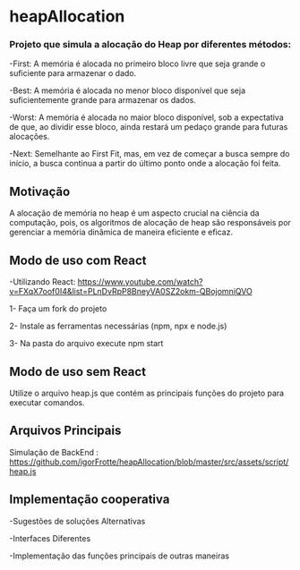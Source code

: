 # heapAllocation

### Projeto que simula a alocação do Heap por diferentes métodos:

-First: A memória é alocada no primeiro bloco livre que seja grande o suficiente para armazenar o dado.

-Best: A memória é alocada no menor bloco disponível que seja suficientemente grande para armazenar os dados.

-Worst: A memória é alocada no maior bloco disponível, sob a expectativa de que, ao dividir esse bloco, ainda restará um pedaço grande para futuras alocações.

-Next: Semelhante ao First Fit, mas, em vez de começar a busca sempre do início, a busca continua a partir do último ponto onde a alocação foi feita.

## Motivação

A alocação de memória no heap é um aspecto crucial na ciência da computação, pois, os algoritmos de alocação de heap são responsáveis por gerenciar a memória dinâmica de maneira eficiente e eficaz.

## Modo de uso com React

-Utilizando React: https://www.youtube.com/watch?v=FXqX7oof0I4&list=PLnDvRpP8BneyVA0SZ2okm-QBojomniQVO

1- Faça um fork do projeto

2- Instale as ferramentas necessárias (npm, npx e node.js)

3- Na pasta do arquivo execute npm start

## Modo de uso sem React

Utilize o arquivo heap.js que contém as principais funções do projeto para executar comandos.

## Arquivos Principais

Simulação de BackEnd : https://github.com/igorFrotte/heapAllocation/blob/master/src/assets/script/heap.js

## Implementação cooperativa

-Sugestões de soluções Alternativas

-Interfaces Diferentes

-Implementação das funções principais de outras maneiras
